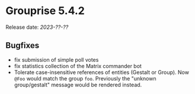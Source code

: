 # Grouprise 5.4.2

Release date: *2023-??-??*


## Bugfixes

* fix submission of simple poll votes
* fix statistics collection of the Matrix commander bot
* Tolerate case-insensitive references of entities (Gestalt or Group).
  Now `@Foo` would match the group `foo`.
  Previously the "unknown group/gestalt" message would be rendered instead.
